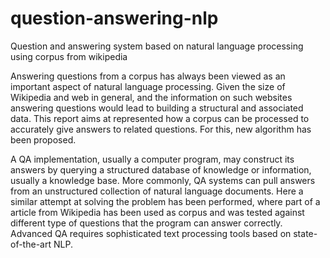 # question-answering-nlp
Question and answering system based on natural language processing using corpus from wikipedia


Answering questions from a corpus has always been viewed as an important aspect of natural language processing. 
Given the size of Wikipedia and web in general, and the information on such websites answering questions would 
lead to building a structural and associated data. This report aims at represented how a corpus can be processed 
to accurately give answers to related questions. For this, new algorithm has been proposed.

A QA implementation, usually a computer program, may construct its answers by querying a structured 
database of knowledge or information, usually a knowledge base. More commonly, QA systems can pull 
answers from an unstructured collection of natural language documents. Here a similar attempt at 
solving the problem has been performed, where part of a article from Wikipedia has been used as corpus 
and was tested against different type of questions that the program can answer correctly. Advanced QA 
requires sophisticated text processing tools based on state-of-the-art NLP. 
